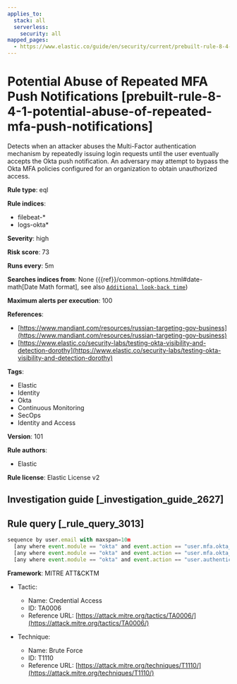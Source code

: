 ```yaml
---
applies_to:
  stack: all
  serverless:
    security: all
mapped_pages:
  - https://www.elastic.co/guide/en/security/current/prebuilt-rule-8-4-1-potential-abuse-of-repeated-mfa-push-notifications.html
---
```


# Potential Abuse of Repeated MFA Push Notifications [prebuilt-rule-8-4-1-potential-abuse-of-repeated-mfa-push-notifications]

Detects when an attacker abuses the Multi-Factor authentication mechanism by repeatedly issuing login requests until the user eventually accepts the Okta push notification. An adversary may attempt to bypass the Okta MFA policies configured for an organization to obtain unauthorized access.

**Rule type**: eql

**Rule indices**:

* filebeat-*
* logs-okta*

**Severity**: high

**Risk score**: 73

**Runs every**: 5m

**Searches indices from**: None ({{ref}}/common-options.html#date-math[Date Math format], see also [`Additional look-back time`](docs-content://solutions/security/detect-and-alert/create-detection-rule.md#rule-schedule))

**Maximum alerts per execution**: 100

**References**:

* [https://www.mandiant.com/resources/russian-targeting-gov-business](https://www.mandiant.com/resources/russian-targeting-gov-business)
* [https://www.elastic.co/security-labs/testing-okta-visibility-and-detection-dorothy](https://www.elastic.co/security-labs/testing-okta-visibility-and-detection-dorothy)

**Tags**:

* Elastic
* Identity
* Okta
* Continuous Monitoring
* SecOps
* Identity and Access

**Version**: 101

**Rule authors**:

* Elastic

**Rule license**: Elastic License v2

## Investigation guide [_investigation_guide_2627]



## Rule query [_rule_query_3013]

```js
sequence by user.email with maxspan=10m
  [any where event.module == "okta" and event.action == "user.mfa.okta_verify.deny_push"]
  [any where event.module == "okta" and event.action == "user.mfa.okta_verify.deny_push"]
  [any where event.module == "okta" and event.action == "user.authentication.sso"]
```

**Framework**: MITRE ATT&CKTM

* Tactic:

    * Name: Credential Access
    * ID: TA0006
    * Reference URL: [https://attack.mitre.org/tactics/TA0006/](https://attack.mitre.org/tactics/TA0006/)

* Technique:

    * Name: Brute Force
    * ID: T1110
    * Reference URL: [https://attack.mitre.org/techniques/T1110/](https://attack.mitre.org/techniques/T1110/)



